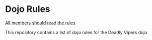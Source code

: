 Dojo Rules
==========
[All members should read the rules](https://github.com/deadlyvipers)

This repository contains a list of dojo rules for the Deadly Vipers dojo

